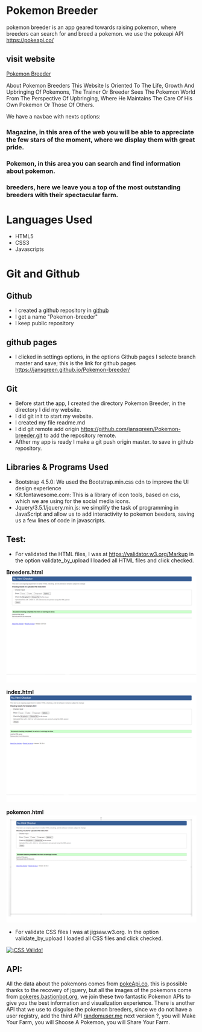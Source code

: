 # Pokemon Breeder

pokemon breeder is an app geared towards raising pokemon, where breeders can search for and breed a pokemon. we use the pokeapi API https://pokeapi.co/

## visit website
[Pokemon Breeder](https://jansgreen.github.io/Pokemon-breeder/)

About Pokemon Breeders
This Website Is Oriented To The Life, Growth And Upbringing Of Pokemons, The Trainer Or Breeder Sees The Pokemon World From The Perspective Of Upbringing, Where He Maintains The Care Of His Own Pokemon Or Those Of Others.

We have a navbae with nexts options:
### Magazine, in this area of ​​the web you will be able to appreciate the few stars of the moment, where we display them with great pride.

### Pokemon, in this area you can search and find information about pokemon.

### breeders, here we leave you a top of the most outstanding breeders with their spectacular farm.

# Languages Used 

 * HTML5
 * CSS3
 * Javascripts

# Git and Github
  ## Github
  * I created a github repository in [github](https://github.com/)
  * I get a name "Pokemon-breeder"
  * I keep public repository
  
  ## github pages
  * I clicked in settings options, in the options Github pages I selecte branch master and save; this is the link for github pages https://jansgreen.github.io/Pokemon-breeder/ 

  ## Git

  * Before start the app, I created the directory Pokemon Breeder, in the directory I did my website.
  * I did git init to start my website.
  * I created my file readme.md
  * I did git remote add origin https://github.com/jansgreen/Pokemon-breeder.git to add the repository remote.
  * Afther my app is ready I make a git push origin master. to save in github repository.


## Libraries & Programs Used

 * Bootstrap 4.5.0: We used the Bootstrap.min.css cdn to improve the UI design experience
 * Kit.fontawesome.com: This is a library of icon tools, based on css, which we are using for the social media icons.
 * Jquery/3.5.1/jquery.min.js: we simplify the task of programming in JavaScript and allow us to add interactivity to pokemon beeders, saving us a few lines of code in javascripts.

## Test:
 * For validated the HTML files, I was at https://validator.w3.org/Markup in the option validate_by_upload I loaded all HTML files and click checked.
 
 **Breeders.html**
 ![ScreenShot](readmeImag/html1.png)

 **index.html**
 ![ScreenShot](readmeImag/html2.png)

  **pokemon.html**
 ![ScreenShot](readmeImag/html3.png)

 * For validate CSS files I was at jigsaw.w3.org. In the option validate_by_upload I loaded all CSS files and click checked.
 <a href="http://jigsaw.w3.org/css-validator/check/referer">
    <img style="border:0;width:88px;height:31px"
        src="http://jigsaw.w3.org/css-validator/images/vcss-blue"
        alt="¡CSS Válido!" />
  </a>

## API:
  All the data about the pokemons comes from [pokeApi.co](https://pokeapi.co), this is possible thanks to the recovery of jquery, but all the images of the pokemons come from [pokeres.bastionbot.org](https://pokeres.bastionbot.org/), we join these two fantastic Pokemon APIs to give you the best information and visualization experience.
  There is another API that we use to disguise the pokemon breeders, since we do not have a user registry, add the third API [randomuser.me](https://randomuser.me)
next version ?, you will Make Your Farm, you will Shoose A Pokemon, you will Share Your Farm.